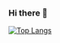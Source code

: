 ### Hi there 👋

[![Top Langs](https://github-readme-stats.vercel.app/api/top-langs/?username=hector2603&exclude_repo=mibarrio,IMC,campus,grafica&layout=compact&theme=vision-friendly-dark)](https://github.com/anuraghazra/github-readme-stats)


<!--
**hector2603/hector2603** is a ✨ _special_ ✨ repository because its `README.md` (this file) appears on your GitHub profile.

Here are some ideas to get you started:

- 🔭 I’m currently working on ...
- 🌱 I’m currently learning ...
- 👯 I’m looking to collaborate on ...
- 🤔 I’m looking for help with ...
- 💬 Ask me about ...
- 📫 How to reach me: ...
- 😄 Pronouns: ...
- ⚡ Fun fact: ...
-->
